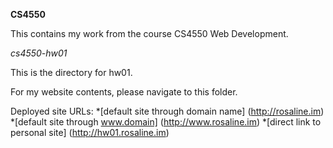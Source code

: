 **CS4550**

This contains my work from the course CS4550 Web Development.

*cs4550-hw01*

This is the directory for hw01.

For my website contents, please navigate to this folder.

Deployed site URLs:
*[default site through domain name] (http://rosaline.im)
*[default site through www.domain] (http://www.rosaline.im)
*[direct link to personal site] (http://hw01.rosaline.im)
